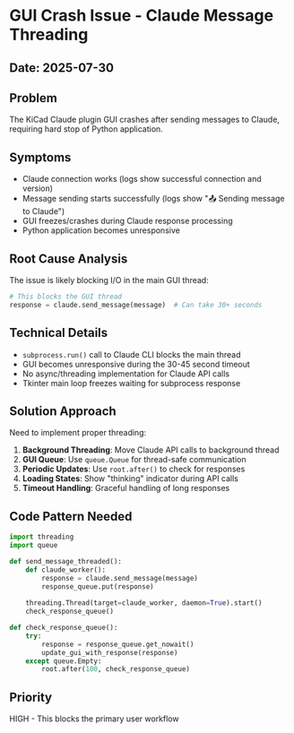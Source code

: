 # GUI Crash Issue - Claude Message Threading

## Date: 2025-07-30

## Problem
The KiCad Claude plugin GUI crashes after sending messages to Claude, requiring hard stop of Python application.

## Symptoms
- Claude connection works (logs show successful connection and version)
- Message sending starts successfully (logs show "📤 Sending message to Claude")
- GUI freezes/crashes during Claude response processing
- Python application becomes unresponsive

## Root Cause Analysis
The issue is likely blocking I/O in the main GUI thread:

```python
# This blocks the GUI thread
response = claude.send_message(message)  # Can take 30+ seconds
```

## Technical Details
- `subprocess.run()` call to Claude CLI blocks the main thread
- GUI becomes unresponsive during the 30-45 second timeout
- No async/threading implementation for Claude API calls
- Tkinter main loop freezes waiting for subprocess response

## Solution Approach
Need to implement proper threading:

1. **Background Threading**: Move Claude API calls to background thread
2. **GUI Queue**: Use `queue.Queue` for thread-safe communication
3. **Periodic Updates**: Use `root.after()` to check for responses
4. **Loading States**: Show "thinking" indicator during API calls
5. **Timeout Handling**: Graceful handling of long responses

## Code Pattern Needed
```python
import threading
import queue

def send_message_threaded():
    def claude_worker():
        response = claude.send_message(message)
        response_queue.put(response)
    
    threading.Thread(target=claude_worker, daemon=True).start()
    check_response_queue()

def check_response_queue():
    try:
        response = response_queue.get_nowait()
        update_gui_with_response(response)
    except queue.Empty:
        root.after(100, check_response_queue)
```

## Priority
HIGH - This blocks the primary user workflow